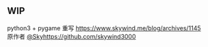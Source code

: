 ## WIP
python3 + pygame 重写 <link>https://www.skywind.me/blog/archives/1145</link>  
原作者 [@Sky](https://github.com/skywind3000)https://github.com/skywind3000

